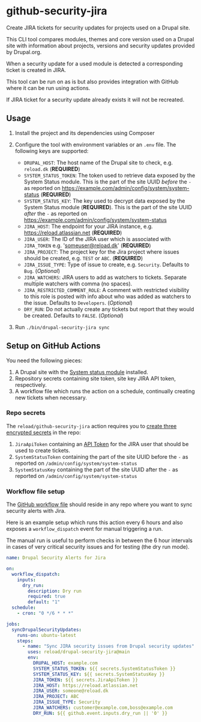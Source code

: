# github-security-jira

Create JIRA tickets for security updates for projects used on a Drupal site.

This CLI tool compares modules, themes and core version used on a Drupal site
with information about projects, versions and security updates provided by
Drupal.org.

When a security update for a used module is detected a corresponding ticket is
created in JIRA.

This tool can be run on as is but also provides integration with GitHub where it
can be run using actions.

If JIRA ticket for a security update already exists it will not be recreated.

## Usage

1. Install the project and its dependencies using Composer
2. Configure the tool with environment variables or an `.env` file. The
   following keys are supported:

   - `DRUPAL_HOST`: The host name of the Drupal site to check, e.g. `reload.dk`
     (**REQUIRED**)
   - `SYSTEM_STATUS_TOKEN`: The token used to retrieve data exposed by the
     System Status module. This is the part of the site UUID *before* the `-` as
     reported on <https://example.com/admin/config/system/system-status>
     (**REQUIRED**)
   - `SYSTEM_STATUS_KEY`: The key used to decrypt data exposed by the System
     Status module (**REQUIRED**). This is the part of the site UUID *after* the
     `-` as reported on <https://example.com/admin/config/system/system-status>
   - `JIRA_HOST`: The endpoint for your JIRA instance, e.g.
     <https://reload.atlassian.net> (**REQUIRED**)
   - `JIRA_USER`: The ID of the JIRA user which is associated with `JIRA_TOKEN`
     e.g. '<someuser@reload.dk>' (**REQUIRED**)
   - `JIRA_PROJECT`: The project key for the Jira project where issues should be
     created, e.g. `TEST` or `ABC`. (**REQUIRED**)
   - `JIRA_ISSUE_TYPE`: Type of issue to create, e.g. `Security`. Defaults to
     `Bug`. (*Optional*)
   - `JIRA_WATCHERS`: JIRA users to add as watchers to tickets. Separate
     multiple watchers with comma (no spaces).
   - `JIRA_RESTRICTED_COMMENT_ROLE`: A comment with restricted visibility to
     this role is posted with info about who was added as watchers to the issue.
     Defaults to `Developers`. (*Optional*)
   - `DRY_RUN`: Do not actually create any tickets but report that they would be
     created. Defaults to `FALSE`. (*Optional*)

3. Run `./bin/drupal-security-jira sync`

## Setup on GitHub Actions

You need the following pieces:

1. A Drupal site with the [System status module](https://www.drupal.org/project/system_status)
   installed.
2. Repository secrets containing site token, site key JIRA API token,
   respectively.
3. A workflow file which runs the action on a schedule, continually creating new
   tickets when necessary.

### Repo secrets

The `reload/github-security-jira` action requires you to
[create three encrypted secrets](https://help.github.com/en/actions/automating-your-workflow-with-github-actions/creating-and-using-encrypted-secrets#creating-encrypted-secrets)
in the repo:

1. `JiraApiToken` containing an [API Token](https://confluence.atlassian.com/cloud/api-tokens-938839638.html)
   for the JIRA user that should be used to create tickets.
2. `SystemStatusToken` containing the part of the site UUID before the `-` as
   reported on `/admin/config/system/system-status`
3. `SystemStatusKey` containing the part of the site UUID after the `-` as
   reported on `/admin/config/system/system-status`

### Workflow file setup

The [GitHub workflow file](https://help.github.com/en/actions/automating-your-workflow-with-github-actions/configuring-a-workflow#creating-a-workflow-file)
should reside in any repo where you want to sync security alerts with Jira.

Here is an example setup which runs this action every 6 hours and also
exposes a `workflow_dispatch` event for manual triggering a run.

The manual run is useful to perform checks in between the 6 hour
intervals in cases of very critical security issues and for testing
(the dry run mode).

```yaml
name: Drupal Security Alerts for Jira

on:
  workflow_dispatch:
    inputs:
      dry_run:
        description: Dry run
        required: true
        default: "1"
  schedule:
    - cron: "0 */6 * * *"

jobs:
  syncDrupalSecurityUpdates:
    runs-on: ubuntu-latest
    steps:
      - name: "Sync JIRA security issues from Drupal security updates"
        uses: reload/drupal-security-jira@main
        env:
          DRUPAL_HOST: example.com
          SYSTEM_STATUS_TOKEN: ${{ secrets.SystemStatusToken }}
          SYSTEM_STATUS_KEY: ${{ secrets.SystemStatusKey }}
          JIRA_TOKEN: ${{ secrets.JiraApiToken }}
          JIRA_HOST: https://reload.atlassian.net
          JIRA_USER: someone@reload.dk
          JIRA_PROJECT: ABC
          JIRA_ISSUE_TYPE: Security
          JIRA_WATCHERS: customer@example.com,boss@example.com
          DRY_RUN: ${{ github.event.inputs.dry_run || '0' }}
```
